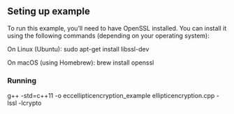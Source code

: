 ## Seting up example

To run this example, you’ll need to have OpenSSL installed. You can install it using the following commands (depending on your operating system):

On Linux (Ubuntu):
sudo apt-get install libssl-dev

On macOS (using Homebrew):
brew install openssl

### Running 

g++ -std=c++11 -o eccellipticencryption_example ellipticencryption.cpp -lssl -lcrypto
